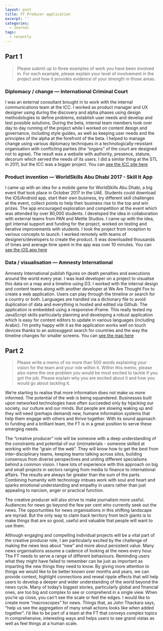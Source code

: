 ```yaml
---
layout: post
title: FT Producer application
excerpt: ''
categories:
  - Journal
tags:
  - recently
---
```


## Part 1

> Please submit up to three examples of work you have been involved in. For each example, please explain your level of involvement in the project and how it provides evidence of your strength in those areas.

### Diplomacy / change — International Criminal Court
I was an external consultant brought in to work with the internal communications team at the ICC. I worked as product manager and UX designer using during the discovery and alpha phases using design methodologies to define problems, establish user needs and develop and test possible solutions. During the beta, internal team members took over day to day running of the project while I worked on content design and governance, including style guides, as well as keeping user needs and the principles of the alpha at the forefront of the beta. I helped to manage change using various diplomacy techniques in a technologically-resistant organisation with conflicting parties (the “organs” of the court are designed not to agree). The result was a website with authority, presence, stature, decorum which served the needs of its users. I did a similar thing at the STL in 2011, but the ICC was a bigger project. You can [see the ICC site here](https://www.icc-cpi.int)

### Product invention — WorldSkills Abu Dhabi 2017 - Skill It App
I came up with an idea for a mobile game for WorldSkills Abu Dhabi, a big event that took place in October 2017 in the UAE. Students could download the iOS/Android app, start their own business, try different skill challenges at the event, collect points to help their business rise to the top and win prizes. The app encouraged exploration and competition at the event which was attended by over 80,000 students. I developed the idea in collaboration with external teams from PAN and Mettle Studios. I came up with the idea, got internal support and funding for the project, worked on testing and iterative improvements with students. I took the project from inception to various concepts to launch. I worked remotely with teams of designers/developers to create the product. It was downloaded thousands of times and average time spent in the app was over 10 minutes. You can [see the iOS app here](https://itunes.apple.com/gb/app/skill-it-worldskills/id1287564305?mt=8)

### Data / visualisation — Amnesty International
Amnesty International publish figures on death penalties and executions around the world every year. I was lead developer on a project to visualise this data on a map and a timeline using D3. I worked with the internal design and content teams along with another developer at We Are Thought Fox to create a web application. Users can play through the timeline or search for a country or both. Languages are handled via a dictionary file to avoid duplication of data and everything is hosted and edited via Github. The application is embedded using a responsive iFrame. This really tested my JavaScript skills particularly planning and developing a robust application which is easy for content editors to update in various languages (including Arabic). I’m pretty happy with it as the application works well on touch devices thanks to an autosuggest search for countries and the way the timeline changes for smaller screens. You can [see the map here](https://www.amnesty.org/en/what-we-do/death-penalty/)

## Part 2

> Please write a memo of no more than 500 words explaining your vision for the team and your role within it. Within this memo, please also name the one problem you would be most excited to tackle if you got the job. Please explain why you are excited about it and how you would go about tackling it.

We’re starting to realise that more information does not make us more informed. The potential of the web is being squandered. Businesses built upon networked technologies have often succeeded only by hijacking our society, our culture and our minds. But people are slowing waking up and they will need (perhaps demand) new, humane information systems that help them engage with others and thrive together. With its sound approach to funding and a brilliant team, the FT is in a great position to serve these emerging needs.

The “creative producer” role will be someone with a deep understanding of the constraints and potential of our (im)materials - someone skilled at working with the “grain of the web”. They will know how to get the best from inter-disciplinary teams, keeping teams talking across silos, building consensus from diverse perspectives and uniting different specialisms behind a common vision. I have lots of experience with this approach on big and small projects in sectors ranging from media to finance to international affairs. The results are always far greater than the sum of the parts. Combining humanity with technology imbues work with soul and heart and sparks emotional understanding and empathy in users rather than just appealing to narcism, anger or practical function.

The creative producer will also strive to make journalism more useful. Audiences for news go beyond the few per cent who currently seek out the news. The opportunities for news organisations in this shifting landscape are myriad. But the only way to claim back territory from tech giants is to make things that are so good, useful and valuable that people will want to use them.

Although engaging and compelling individual projects will be a vital part of the creative producer role, I am particularly excited by the challenge of making the news less about “new” and more about persistent value. Many news organisations assume a cadence of looking at the news every hour. The FT needs to serve a range of different behaviours. Reminding users what they might have failed to remember can be just as important as imparting the new things they need to know. By giving more attention to things we would like to be better known over months and years, we can provide context, highlight connections and reveal ripple effects that will help users to develop a deeper and wider understanding of the world beyond the news cycle.
Many of today’s biggest stories, particularly global and financial ones, are too big and complex to see or comprehend in a single view. When you’re up close, you can't see the scale or feel the edges. I would like to create more “macroscopes” for news. Things that, as John Thackara says, “help us see the aggregation of many small actions looks like when added together”. I’d like to be part of a team at the FT that conveys complex topics in comprehensive, interesting ways and helps users to see grand vistas as well as feel things at a human scale.
